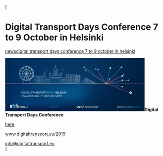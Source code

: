 [

# Digital Transport Days Conference 7 to 9 October in Helsinki

<a href="/news" style="text-transform:lowercase;">News</a><a href="/news/digital_transport_days_conference_7_to_9_october_in_helsinki" style="text-transform:lowercase;">Digital Transport Days Conference 7 to 9 October in Helsinki</a>  
  
![](docs/Image/684/thumb_450x-_dde06b9f_8619_480e_8517_1577a3859451.jpg)__Digital Transport Days Conference__  
  
  
  
  
  
[here](https://europa.us11.list-manage.com/track/click?u=95a3ca4b0a80bfaadad6508aa&amp;id=b46a557bbf&amp;e=9a1ab3d7b4)  
  
  
  
[www.digitaltransport.eu/2019  
](http://www.digitaltransport.eu/2019)  
  
  
  
  
[info@digitaltransport.eu](javascript:location.href='mailto:'+String.fromCharCode(105,110,102,111,64,100,105,103,105,116,97,108,116,114,97,110,115,112,111,114,116,46,101,117)+'?subject=Digital%20Transport%20Days%20Conference')  
]